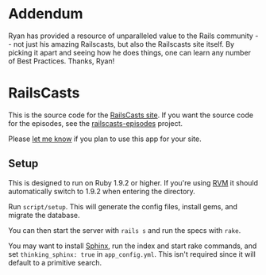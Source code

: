 # Addendum

Ryan has provided a resource of unparalleled value to the Rails community -- not just his amazing Railscasts, but also the Railscasts site itself. By picking it apart and seeing how he does things, one can learn any number of Best Practices. Thanks, Ryan!

# RailsCasts

This is the source code for the [RailsCasts site](http://railscasts.com/). If you want the source code for the episodes, see the [railscasts-episodes](http://github.com/ryanb/railscasts-episodes) project.

Please [let me know](https://github.com/inbox/new/ryanb) if you plan to use this app for your site.


## Setup

This is designed to run on Ruby 1.9.2 or higher. If you're using [RVM](http://rvm.beginrescueend.com/) it should automatically switch to 1.9.2 when entering the directory.

Run `script/setup`. This will generate the config files, install gems, and migrate the database.

You can then start the server with `rails s` and run the specs with `rake`.

You may want to install [Sphinx](http://sphinxsearch.com/), run the index and start rake commands, and set `thinking_sphinx: true` in `app_config.yml`. This isn't required since it will default to a primitive search.
